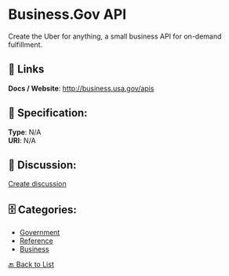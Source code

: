 # Business.Gov API


Create the Uber for anything, a small business API for on-demand fulfillment.

##  🔗 Links
**Docs / Website**: http://business.usa.gov/apis

## 🧬 Specification:
**Type**: N/A  
**URI**: N/A

## 💬 Discussion:
[Create discussion](https://github.com/apis-list/apis-list/discussions/new)

## 🗄️ Categories:
- [Government](https://github.com/apis-list/apis-list#government)
- [Reference](https://github.com/apis-list/apis-list#reference)
- [Business](https://github.com/apis-list/apis-list#business)




[🔙 Back to List](https://github.com/apis-list/apis-list)
